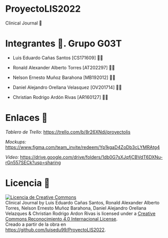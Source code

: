 # ProyectoLIS2022

Clinical Journal 🏥

# Integrantes 👥. Grupo G03T

- Luis Eduardo Cañas Santos [CS171609] 👨‍💻

- Ronald Alexander Alberto Torres [AT202297] 👨‍💻

- Nelson Ernesto Muñoz Barahona [MB192012] 👨‍💻

- Daniel Alejandro Orellana Velasquez [OV201714] 👨‍💻

- Christian Rodrigo Ardón Rivas [AR160127] 👨‍💻

# Enlaces 🔗

*Tablero de Trello:* https://trello.com/b/8r26XNdi/proyectolis

*Mockups:* https://www.figma.com/team_invite/redeem/Yp1kgaD4ZoDb3cLYMRAtg4

*Video:* https://drive.google.com/drive/folders/1db0G7sXJqfjCBVdT6DXNu-rGn557SECk?usp=sharing

# Licencia 📃

<a rel="license" href="http://creativecommons.org/licenses/by/4.0/"><img alt="Licencia de Creative Commons" style="border-width:0" src="https://i.creativecommons.org/l/by/4.0/88x31.png" /></a><br /><span xmlns:dct="http://purl.org/dc/terms/" property="dct:title">Clinical Journal</span> by <span xmlns:cc="http://creativecommons.org/ns#" property="cc:attributionName">Luis Eduardo Cañas Santos, Ronald Alexander Alberto Torres, Nelson Ernesto Muñoz Barahona, Daniel Alejandro Orellana Velazques & Christian Rodrigo Ardon Rivas</span> is licensed under a <a rel="license" href="http://creativecommons.org/licenses/by/4.0/">Creative Commons Reconocimiento 4.0 Internacional License</a>.<br />Creado a partir de la obra en <a xmlns:dct="http://purl.org/dc/terms/" href="https://github.com/luisedu99/ProyectoLIS2022" rel="dct:source">https://github.com/luisedu99/ProyectoLIS2022</a>.

